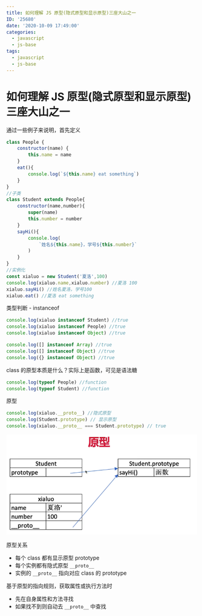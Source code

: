 ```yaml
---
title: 如何理解 JS 原型(隐式原型和显示原型)三座大山之一
ID: '25680'
date: '2020-10-09 17:49:00'
categories:
  - javascript
  - js-base
tags:
  - javascript
  - js-base
---
```


# 如何理解 JS 原型(隐式原型和显示原型)三座大山之一

通过一些例子来说明，首先定义

``` js 
class People {
    constructor(name) {
        this.name = name
    }
    eat(){
        console.log(`${this.name} eat something`)
    }
}
//子类
class Student extends People{
    constructor(name,number){
        super(name)
        this.number = number
    }
    sayHi(){
        console.log(
            `姓名${this.name}，学号${this.number}`
        )
    }
}
//实例化
const xialuo = new Student('夏洛',100)
console.log(xialuo.name,xialuo.number) //夏洛 100
xialuo.sayHi() //姓名夏洛，学号100
xialuo.eat() //夏洛 eat something
```

类型判断 - instanceof

``` js 
console.log(xialuo instanceof Student) //true
console.log(xialuo instanceof People) //true
console.log(xialuo instanceof Object) //true
```

``` js 
console.log([] instanceof Array) //true
console.log([] instanceof Object) //true
console.log({} instanceof Object) //true
```

class 的原型本质是什么？实际上是函数，可见是语法糖

``` js 
console.log(typeof People) //function
console.log(typeof Student) //function
```

原型

``` js 
console.log(xialuo.__proto__) //隐式原型
console.log(Student.prototype) // 显示原型
console.log(xialuo.__proto__ === Student.prototype) // true
```

![](./images/3626654752.png)

原型关系

- 每个 class 都有显示原型 prototype
- 每个实例都有隐式原型 `__proto__`
- 实例的 `__proto__` 指向对应 class 的 prototype

基于原型的指向规则，获取属性或执行方法时

- 先在自身属性和方法寻找
- 如果找不到则自动去 `__proto__` 中查找
 
 
 
 
 
 
